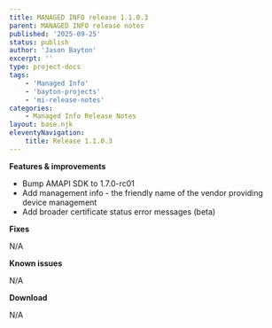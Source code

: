 ```yaml
---
title: MANAGED INFO release 1.1.0.3
parent: MANAGED INFO release notes
published: '2025-09-25'
status: publish
author: 'Jason Bayton'
excerpt: ''
type: project-docs
tags: 
    - 'Managed Info'
    - 'bayton-projects'
    - 'mi-release-notes'
categories: 
    - Managed Info Release Notes
layout: base.njk
eleventyNavigation: 
    title: Release 1.1.0.3
---
```


**Features & improvements**

- Bump AMAPI SDK to 1.7.0-rc01
- Add management info - the friendly name of the vendor providing device management
- Add broader certificate status error messages (beta)

**Fixes**

N/A

**Known issues**

N/A

**Download**

N/A